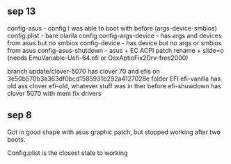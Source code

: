## sep 13

config-asus - config I was able to boot with before (args-device-smbios)
config.plist - bare olarila config
config-args-device - has args and devices from asus but no smbios
config-device - has device but no args or smbios from asus
config-asus-shutdown - asus + EC ACPI patch rename + slide=o (needs EmuVariable-Uefi-64.efi or OsxAptioFix2Drv-free2000)

branch update/clover-5070 has clover 70 and efis on 3e50b570b3a363df0bcd1585931b292a4127028e folder EFI
efi-vanilla has old ass clover
efi-old, whatever stuff was in ther before
efi-shuwdown has clover 5070 with mem fix drivers

## sep 8

Got in good shape with asus graphic patch, but stopped working after two boots.

Config.plist is the closest state to working
